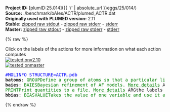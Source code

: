 **Project ID:** [plumID:25.014]({{ '/' | absolute_url }}eggs/25/014/)  
**Source:** ./benchmark/bAIes/ACTR/plumed_ACTR.dat  
**Originally used with PLUMED version:** 2.11  
**Stable:** [zipped raw stdout](plumed_ACTR.dat.plumed.stdout.txt.zip) - [zipped raw stderr](plumed_ACTR.dat.plumed.stderr.txt.zip) - [stderr](plumed_ACTR.dat.plumed.stderr)  
**Master:** [zipped raw stdout](plumed_ACTR.dat.plumed_master.stdout.txt.zip) - [zipped raw stderr](plumed_ACTR.dat.plumed_master.stderr.txt.zip) - [stderr](plumed_ACTR.dat.plumed_master.stderr)  

{% raw %}
<div class="plumedpreheader">
<div class="headerInfo" id="value_details_data/./benchmark/bAIes/ACTR/plumed_ACTR.dat"> Click on the labels of the actions for more information on what each action computes </div>
<div class="containerBadge">
<div class="headerBadge"><a href="plumed_ACTR.dat.plumed.stderr"><img src="https://img.shields.io/badge/v2.10-failed-red.svg" alt="tested onv2.10" /></a></div>
<div class="headerBadge"><a href="plumed_ACTR.dat.plumed_master.stderr"><img src="https://img.shields.io/badge/master-passing-green.svg" alt="tested onmaster" /></a></div>
</div>
</div>
<pre class="plumedlisting">
<span style="color:blue" class="comment">#MOLINFO STRUCTURE=ACTR.pdb</span>
<b name="data/./benchmark/bAIes/ACTR/plumed_ACTR.datbatoms" onclick='showPath("data/./benchmark/bAIes/ACTR/plumed_ACTR.dat","data/./benchmark/bAIes/ACTR/plumed_ACTR.datbatoms","data/./benchmark/bAIes/ACTR/plumed_ACTR.datbatoms","brown")'>batoms</b>: <span class="plumedtooltip" style="color:green">GROUP<span class="right">Define a group of atoms so that a particular list of atoms can be referenced with a single label in definitions of CVs or virtual atoms. <a href="https://www.plumed.org/doc-master/user-doc/html/GROUP" style="color:green">More details</a><i></i></span></span> <span class="plumedtooltip">NDX_FILE<span class="right">the name of index file (gromacs syntax)<i></i></span></span>=atom_list_matrix.ndx <span class="plumedtooltip">NDX_GROUP<span class="right">the name of the group to be imported (gromacs syntax) - first group found is used by default<i></i></span></span>=batoms
<span style="display:none;" id="data/./benchmark/bAIes/ACTR/plumed_ACTR.datbatoms">The GROUP action with label <b>batoms</b> calculates something</span><b name="data/./benchmark/bAIes/ACTR/plumed_ACTR.datbaies" onclick='showPath("data/./benchmark/bAIes/ACTR/plumed_ACTR.dat","data/./benchmark/bAIes/ACTR/plumed_ACTR.datbaies","data/./benchmark/bAIes/ACTR/plumed_ACTR.datbaies","brown")'>baies</b>: <span class="plumedtooltip" style="color:green">BAIES<span class="right">Bayesian refinement of AF models. <a href="https://www.plumed.org/doc-master/user-doc/html/BAIES" style="color:green">More details</a><i></i></span></span> <span class="plumedtooltip">ATOMS<span class="right">atoms used in the calculation of bAIes energy<i></i></span></span>=<b name="data/./benchmark/bAIes/ACTR/plumed_ACTR.datbatoms">batoms</b> <span class="plumedtooltip">DATA_FILE<span class="right">file with AF2 fit parameters<i></i></span></span>=baies_gauss_matrix.dat <span class="plumedtooltip">PRIOR<span class="right">type of prior to use (NONE, JEFFREYS, CAUCHY<i></i></span></span>=JEFFREYS <span class="plumedtooltip">TEMP<span class="right">temperature in kBt units<i></i></span></span>=2.478541306
<span style="display:none;" id="data/./benchmark/bAIes/ACTR/plumed_ACTR.datbaies">The BAIES action with label <b>baies</b> calculates the following quantities:<table  align="center" frame="void" width="95%" cellpadding="5%"><tr><td width="5%"><b> Quantity </b>  </td><td><b> Description </b> </td></tr><tr><td width="5%">baies.ene</td><td>Bayesian bAIes energy</td></tr></table></span><span class="plumedtooltip" style="color:green">PRINT<span class="right">Print quantities to a file. <a href="https://www.plumed.org/doc-master/user-doc/html/PRINT" style="color:green">More details</a><i></i></span></span> <span class="plumedtooltip">ARG<span class="right">the labels of the values that you would like to print to the file<i></i></span></span>=<b name="data/./benchmark/bAIes/ACTR/plumed_ACTR.datbaies">baies.ene</b> <span class="plumedtooltip">FILE<span class="right">the name of the file on which to output these quantities<i></i></span></span>=COLVAR <span class="plumedtooltip">STRIDE<span class="right"> the frequency with which the quantities of interest should be output<i></i></span></span>=500
<span style="display:none;" id="data/./benchmark/bAIes/ACTR/plumed_ACTR.dat">The PRINT action with label <b></b> calculates something</span><b name="data/./benchmark/bAIes/ACTR/plumed_ACTR.datbbias" onclick='showPath("data/./benchmark/bAIes/ACTR/plumed_ACTR.dat","data/./benchmark/bAIes/ACTR/plumed_ACTR.datbbias","data/./benchmark/bAIes/ACTR/plumed_ACTR.datbbias","brown")'>bbias</b>: <span class="plumedtooltip" style="color:green">BIASVALUE<span class="right">Takes the value of one variable and use it as a bias <a href="https://www.plumed.org/doc-master/user-doc/html/BIASVALUE" style="color:green">More details</a><i></i></span></span> <span class="plumedtooltip">ARG<span class="right">the labels of the scalar/vector arguments whose values will be used as a bias on the system<i></i></span></span>=<b name="data/./benchmark/bAIes/ACTR/plumed_ACTR.datbaies">baies.ene</b> <span class="plumedtooltip">STRIDE<span class="right">the frequency with which the forces due to the bias should be calculated<i></i></span></span>=2
<span style="display:none;" id="data/./benchmark/bAIes/ACTR/plumed_ACTR.datbbias">The BIASVALUE action with label <b>bbias</b> calculates the following quantities:<table  align="center" frame="void" width="95%" cellpadding="5%"><tr><td width="5%"><b> Quantity </b>  </td><td><b> Description </b> </td></tr><tr><td width="5%">bbias.bias</td><td>the instantaneous value of the bias potential</td></tr><tr><td width="5%">bbias._bias</td><td>one or multiple instances of this quantity can be referenced elsewhere in the input file</td></tr></table></span></pre>
{% endraw %}

